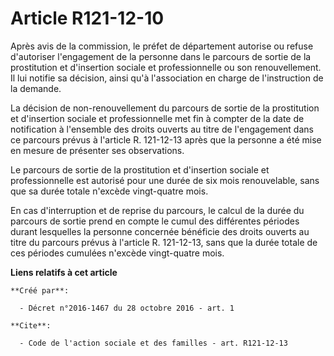 # Article R121-12-10

Après avis de la commission, le préfet de département autorise ou refuse d'autoriser l'engagement de la personne dans le
parcours de sortie de la prostitution et d'insertion sociale et professionnelle ou son renouvellement. Il lui notifie sa
décision, ainsi qu'à l'association en charge de l'instruction de la demande. 

La décision de non-renouvellement du parcours de sortie de la prostitution et d'insertion sociale et professionnelle met fin
à compter de la date de notification à l'ensemble des droits ouverts au titre de l'engagement dans ce parcours prévus à
l'article R. 121-12-13 après que la personne a été mise en mesure de présenter ses observations. 

Le parcours de sortie de la prostitution et d'insertion sociale et professionnelle est autorisé pour une durée de six mois
renouvelable, sans que sa durée totale n'excède vingt-quatre mois. 

En cas d'interruption et de reprise du parcours, le calcul de la durée du parcours de sortie prend en compte le cumul des
différentes périodes durant lesquelles la personne concernée bénéficie des droits ouverts au titre du parcours prévus à
l'article R. 121-12-13, sans que la durée totale de ces périodes cumulées n'excède vingt-quatre mois.

**Liens relatifs à cet article**

	**Créé par**:

	  - Décret n°2016-1467 du 28 octobre 2016 - art. 1

	**Cite**:

	  - Code de l'action sociale et des familles - art. R121-12-13
